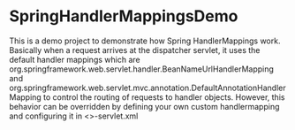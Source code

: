# SpringHandlerMappingsDemo
This is a demo project to demonstrate how Spring HandlerMappings work. Basically when a request arrives at the dispatcher servlet,
it uses the default handler mappings which are org.springframework.web.servlet.handler.BeanNameUrlHandlerMapping and org.springframework.web.servlet.mvc.annotation.DefaultAnnotationHandlerMapping
to control the routing of requests to handler objects. However, this behavior can be overridden by defining your own custom handlermapping
and configuring it in <>-servlet.xml
